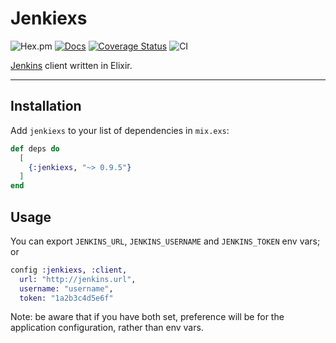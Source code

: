 # Jenkiexs

![Hex.pm](https://img.shields.io/hexpm/v/jenkiexs)
[![Docs](https://img.shields.io/badge/api-docs-blueviolet.svg?style=flat)](https://hexdocs.pm/jenkiexs)
[![Coverage Status](https://coveralls.io/repos/github/GPrimola/jenkiexs/badge.svg?branch=master)](https://coveralls.io/github/GPrimola/jenkiexs?branch=master)
![CI](https://github.com/GPrimola/jenkiexs/workflows/Jenkiexs%20CI/badge.svg)

[Jenkins](https://www.jenkins.io/) client written in Elixir.

---

## Installation

Add `jenkiexs` to your list of dependencies in `mix.exs`:

```elixir
def deps do
  [
    {:jenkiexs, "~> 0.9.5"}
  ]
end
```

## Usage

You can export `JENKINS_URL`, `JENKINS_USERNAME` and `JENKINS_TOKEN` env vars;
or

```elixir
config :jenkiexs, :client,
  url: "http://jenkins.url",
  username: "username",
  token: "1a2b3c4d5e6f"
```

Note: be aware that if you have both set, preference will be for the application configuration, rather than env vars.
